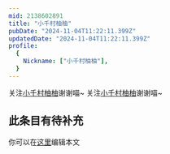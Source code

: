 ```yaml
---
mid: 2138602891
title: "小千村柚柚"
pubDate: "2024-11-04T11:22:11.399Z"
updatedDate: "2024-11-04T11:22:11.399Z"
profile:
  {
    Nickname: ["小千村柚柚"],
  }
---
```


关注[小千村柚柚](https://space.bilibili.com/2138602891)谢谢喵~ 关注[小千村柚柚](https://space.bilibili.com/2138602891)谢谢喵~

## 此条目有待补充
你可以在[这里](https://github.com/Yuhanawa/VTuber.ICU/edit/master/src/content/v/小千村柚柚/index.md)编辑本文
